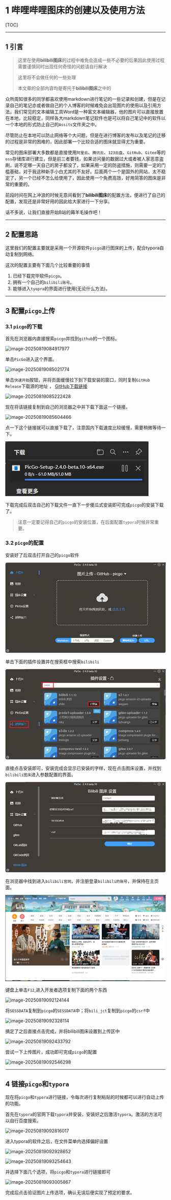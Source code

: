 # 1 哔哩哔哩图床的创建以及使用方法

[TOC]

---

## 1 引言

> 这里在使用**bilibili图床**的过程中难免会造成一些不必要的后果因此使用过程需要谨慎同时出现任何奇怪的问题请自行解决
>
> 这里将不会做任何的一些处理
>
> 本文章的全部内容均是寄托于**bilibili图床**之中的

众所周知很多的同学都喜欢使用markdown进行笔记的一些记录和创建，但是在记录自己的笔记亦或者做自己的个人博客的时候难免会出现图片的使用以及引用方法，我们常见的文本编辑工具Word是一种富文本编辑器，他的图片可以直接放置在本地，比较稳定，同样各大markdown笔记软件也是可以将自己笔记中的软件以一个本地的形式防止自己的`Assits`文件夹之中。

尽管防止在本地可以防止网络等个大问题，但是在进行博客的发布以及笔记的迁移的过程是非常的困难的，因此部署一个比较合适的图床就显得尤为重要。

常见的图床部署大多数都是直接使用`阿里云`、`腾讯云`、`123云盘`、`GitHub`、`Gitee`等的`oss`存储库进行建立，但是前三者要钱，如果访问量的数据过大或者被人家恶意盗刷，说不定哪一天自己的房子都没了，如果采用一定的防盗措施，则需要一定的门槛基础，对于我这种新手小白尤其的不友好。后面两个一个是国外的网站，太不稳定了，另一个已经不怎么给使用了，因此使用一个免费高效，好用简答的图床是非常的重要的。

前段时间在网上冲浪的时候无意间看到了**bilibili图床**的配置方法，便进行了自己的配置，发现还是非常好用的因此给大家进行一下分享。

话不多说，让我们直接开始B站的薅羊毛操作吧！



---

## 2 配置思路

这里我们的配置主要就是采用一个开源软件`picgo`进行图床的上传，配合typora自动复制到网络。

这次的配置主要有下面几个比较重要的事情

1. 已经下载完毕软件`picgo`。                                                 
2. 拥有一个自己的`bilibili账号`。
3. 能够进入`tyopra`的界面进行使用(无论什么方法)。



---

## 3 配置`picgo`上传

### 3.1 `picgo`的下载

首先在浏览器内直接搜索`picgo`并找到`github`的一个图标。

![image-20250819084917977](https://i0.hdslb.com/bfs/openplatform/cf9876da98409aed792ce41b843f4a06038d5e10.png)

单击`PicGo`进入这个界面。

![image-20250819085021774](https://i0.hdslb.com/bfs/openplatform/494a46d421e0867eb0803621288d7cf01b8a587b.png)

单击`快速开始`按钮，并将页面缓慢拉下到下载安装的窗口，同时复制`GitHub Release`下载源的地址 ， [GitHub下载链接](https://github.com/Molunerfinn/PicGo/releases)

![image-20250819085222428](https://i0.hdslb.com/bfs/openplatform/5d899d1d1b9dbfbe1b06cabc250cf43f7ecfa59c.png)

现在将该链接复制到自己的浏览器之中并下载下面这一个链接。

![image-20250819085604466](https://i0.hdslb.com/bfs/openplatform/9d1faf9ed3edcad5254fe94da01a86bad5c2788b.png)

点一下这个链接就可以直接下载了，注意国内下载速度比较缓慢，需要稍微等待一下。

![image-20250819090140684](https://raw.githubusercontent.com/sxq12320/typora_book/main/img/20250819090140718.png)

下载完成后双击自己的下载文件一直下一步傻瓜式安装即可完成`picgo`的安装下载了。

> 注意一定要记得自己的`picgo`的安装位置，在后面配置`typora`时候非常重要。

### 3.2 `picgo`的配置

安装好了后双击打开自己的`picgo`软件

![image-20250819090111262](https://raw.githubusercontent.com/sxq12320/typora_book/main/img/20250819090111308.png)

单击下面的插件设置并在搜索框中搜索`bilibili`

![image-20250819090246255](https://raw.githubusercontent.com/sxq12320/typora_book/main/img/20250819090246300.png)

直接点击安装即可，安装完成会显示已安装的字样，现在点击图床设置，并找到`bilibili图床`进入参数配置的界面。

![image-20250819090445513](https://raw.githubusercontent.com/sxq12320/typora_book/main/img/20250819090445569.png)

在浏览器中找到进入`bilibili官网`，并注册登录`bilibili的账号`，并保持在主页面。

![image-20250819091818729](https://raw.githubusercontent.com/sxq12320/typora_book/main/img/20250819091818913.png)

键盘上单击`F12`,进入开发者选项复制下面的两个东西

![image-20250819092124144](https://i0.hdslb.com/bfs/openplatform/daae67304c6ac3e801b6e9d07cb2ea63cd808380.png)

将`SESSDATA`复制到`picgo`的`SESSDATA`中；将`bili_jct`复制到`picgo`的`csrf`中

![image-20250819092328114](https://i0.hdslb.com/bfs/openplatform/982c8e5431090eadb9411a5291e9884b01adc02d.png)

搞定了之后直接点击完成，并将bilibili图床设置到上传区中

![image-20250819092433792](https://i0.hdslb.com/bfs/openplatform/a1a521cc06fc18c5c2eda9318f43d4f211839986.png)

尝试一下上传图片，成功即可完成`picgo`的配置

![image-20250819092546298](https://i0.hdslb.com/bfs/openplatform/530d1b2f2c90c0f422833ef04d986ebaedf1fbf3.png)



---

## 4 链接`picgo`和`typora`

现在将`picgo`和`typora`进行链接，令每次进行复制粘贴的时候都可以进行自动上传的功能。

首先在`typora`的官网下载`typora`并安装，安装好之后激活`typora`。激活的方法可以自行百度搜索。

![image-20250819092816017](https://i0.hdslb.com/bfs/openplatform/4d3f77384d7c3ea3de1e2cb83095bc8272cd0714.png)

进入typora的软件之后，在文件菜单内选择偏好设置

![image-20250819092928652](https://i0.hdslb.com/bfs/openplatform/9599e25ffd1d2980cef35857abdc303236f28ce1.png)

![image-20250819093254643](https://i0.hdslb.com/bfs/openplatform/451de7d7aa6506f39f610b52f051b4d8765bae28.png)

并选择下面几个选项，将`picgo`和`typora`进行链接即可

![image-20250819093005867](https://i0.hdslb.com/bfs/openplatform/4e3b3605cafb82df5fdb01363a246999669080ad.png)

完成后点击验证图片上传选项，确认无误后便实现了预定的要求。